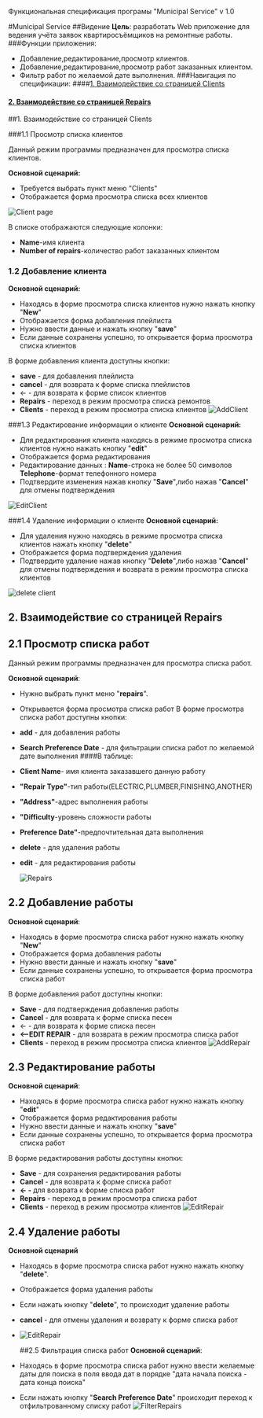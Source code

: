 Функциональная спецификация програмы "Municipal Service" v 1.0

#Municipal Service
##Видение
**Цель**: разработать Web приложение для ведения учёта заявок квартиросъёмщиков на ремонтные работы.
###Функции приложения:

- Добавление,редактирование,просмотр клиентов.
- Добавление,редактирование,просмотр работ заказанных клиентом.
- Фильтр работ по желаемой дате выполнения.
###Навигация по спецификации:
####[1. Взаимодействие со страницей Clients ](#link1)

#### <a href="#link2"> 2. Взаимодействие со страницей Repairs</a>
<a name="link1">

##1. Взаимодействие со страницей Clients </a>
</a>

###1.1 Просмотр списка клиентов 

Данный режим программы предназначен для просмотра списка клиентов.

**Основной сценарий:**
-  Требуется выбрать пункт меню "Clients"
- Отображается форма просмотра списка всех клиентов

![Client page](img/clients.png)

 В списке отображаются следующие колонки:
- **Name**-имя клиента
- **Number of repairs**-количество работ заказанных клиентом
### 1.2 Добавление клиента
**Основной сценарий:**
* Находясь в форме просмотра списка клиентов нужно нажать кнопку "**New**"
* Отображается форма добавления плейлиста
* Нужно ввести данные и нажать кнопку "**save**"
* Если данные сохранены успешно, то открывается форма просмотра списка клиентов

В форме добавления клиента доступны кнопки:
* **save** - для добавления плейлиста
* **cancel** - для возврата к форме списка плейлистов
* <- - для возврата к форме список  клиентов
* **Repairs** - переход в режим просмотра списка ремонтов
* **Clients** - переход в режим просмотра списка клиентов
  ![AddClient](img/saveClient.png)

###1.3 Редактирование информации о клиенте
**Основной сценарий:**
- Для редактирования клиента находясь в режиме просмотра списка клиентов нужно нажать кнопку "**edit**"
- Отображается форма редактирования
- Редактирование данных :
  **Name**-строка не более 50 символов
  **Telephone**-формат телефонного номера
- Подтвердите изменения нажав кнопку "**Save**",либо нажав "**Cancel**" для отмены подтверждения

![EditClient](img/saveClient.png)

###1.4 Удаление информации о клиенте
**Основной сценарий:**
- Для удаления нужно  находясь в режиме просмотра списка клиентов нажать кнопку "**delete**"
- Отображается форма подтверждения удаления
- Подтвердите удаление нажав кнопку "**Delete**",либо нажав "**Cancel**" для отмены подтверждения и возврата в режим просмотра списка клиентов 

![delete client](img/deleteClient.png)

## <a name="link2">2. Взаимодействие со страницей Repairs</a>
## 2.1 Просмотр списка работ
Данный режим программы предназначен для просмотра  списка работ.

**Основной сценарий**:
* Нужно выбрать пункт меню "**repairs**".
* Открывается форма просмотра списка работ
В форме просмотра списка работ доступны кнопки:
* **add** - для добавления работы
* **Search Preference Date** - для фильтрации списка работ по желаемой дате выполнения
####В таблице:
* **Client Name**- имя клиента заказавшего данную работу
* **"Repair Type"**-тип работы(ELECTRIC,PLUMBER,FINISHING,ANOTHER)
* **"Address"**-адрес выполнения работы
* **"Difficulty**-уровень сложности работы
* **Preference Date"**-предпочтительная дата выполнения
* **delete** - для удаления работы
* **edit** - для редактирования работы

  ![Repairs](img/repairs.png)
## 2.2 Добавление работы
**Основной сценарий**:
* Находясь в форме просмотра списка работ нужно нажать кнопку "**New**"
* Отображается форма добавления работы
* Нужно ввести  данные и нажать кнопку "**save**"
* Если данные сохранены успешно, то открывается форма просмотра списка работ

В форме добавления работ доступны кнопки:
* **Save** - для подтверждения добавления работы
* **Cancel** - для возврата к форме списка песен
* <- - для возврата к форме списка песен
* **<--EDIT REPAIR** - для возврата  в режим просмотра списка работ
* **Clients** - переход в режим просмотра списка клиентов
  ![AddRepair](img/addRepair.png)
 

## 2.3 Редактирование работы 

**Основной сценарий**:
* Находясь в форме просмотра списка работ нужно нажать кнопку "**edit**"
* Отображается форма редактирования работы
* Нужно ввести данные и нажать кнопку "**save**"
* Если данные сохранены успешно, то открывается форма просмотра списка работ

В форме редактирования работы доступны кнопки:
* **Save** - для сохранения редактирования работы
* **Cancel** - для возврата к форме списка работ
* **<- -** для возврата к форме списка работ
* **Repairs** - переход в режим просмотра списка работ
* **Clients** - переход в режим просмотра клиентов
  ![EditRepair](img/addRepair.png)
## 2.4 Удаление работы
**Основной сценарий**
* Находясь в форме просмотра списка работ нужно нажать кнопку "**delete**".
* Отображается форма удаления работы
* Если нажать кнопку "**delete**", то происходит удаление работы
*  **cancel** - для отмены удаления и возврату к форме списка работ
* 
  ![EditRepair](img/deleteRepair.png)

  ##2.5 Фильтрация списка работ
**Основной сценарий**:
* Находясь в форме просмотра списка работ нужно ввести желаемые даты для поиска в поля ввода дат в порядке "дата начала поиска - дата конца поиска"
* Если нажать кнопку "**Search Preference Date**" происходит переход к отфильтрованному списку работ
  ![FilterRepairs](img/repairs.png)


 

